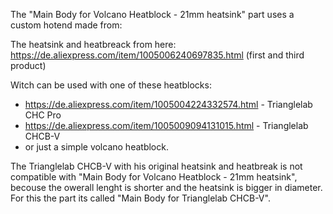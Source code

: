 The "Main Body for Volcano Heatblock - 21mm heatsink" part uses a custom hotend made from:

The heatsink and heatbreack from here: https://de.aliexpress.com/item/1005006240697835.html (first and third product)

Witch can be used with one of these heatblocks: 
- https://de.aliexpress.com/item/1005004224332574.html - Trianglelab CHC Pro
- https://de.aliexpress.com/item/1005009094131015.html - Trianglelab CHCB-V
- or just a simple volcano heatblock.


The Trianglelab CHCB-V with his original heatsink and heatbreak is not compatible with "Main Body for Volcano Heatblock - 21mm heatsink", becouse the owerall lenght is shorter and the heatsink is bigger in diameter. For this the part its called "Main Body for Trianglelab CHCB-V".
